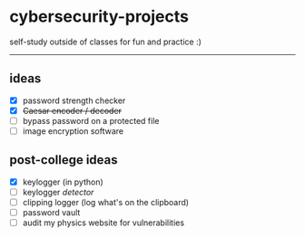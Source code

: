 # cybersecurity-projects
self-study outside of classes for fun and practice :)

---

## ideas
- [x] password strength checker
- [x] ~~Caesar encoder / decoder~~
- [ ] bypass password on a protected file
- [ ] image encryption software

## post-college ideas
- [x] keylogger (in python)
- [ ] keylogger _detector_
- [ ] clipping logger (log what's on the clipboard)
- [ ] password vault
- [ ] audit my physics website for vulnerabilities
